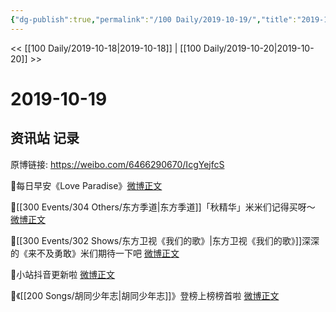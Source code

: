 ```yaml
---
{"dg-publish":true,"permalink":"/100 Daily/2019-10-19/","title":"2019-10-19","created":"2023-03-29T20:12:32.557+08:00","updated":"2023-03-29T20:14:01.792+08:00"}
---
```



<< [[100 Daily/2019-10-18\|2019-10-18]] | [[100 Daily/2019-10-20\|2019-10-20]] >>

# 2019-10-19

## 资讯站 记录

原博链接: https://weibo.com/6466290670/IcgYejfcS

🌟每日早安《Love Paradise》[微博正文](https://m.weibo.cn/6466290670/4429010941330047)

🌟[[300 Events/304 Others/东方季道\|东方季道]]「秋精华」米米们记得买呀～
[微博正文](https://m.weibo.cn/6466290670/4429049571498067)

🌟[[300 Events/302 Shows/东方卫视《我们的歌》\|东方卫视《我们的歌》]]深深的《来不及勇敢》米们期待一下吧 [微博正文](https://m.weibo.cn/6466290670/4429101177658719)

🌟小站抖音更新啦 [微博正文](https://m.weibo.cn/6466290670/4429219767722815)

🌟《[[200 Songs/胡同少年志\|胡同少年志]]》登榜上榜榜首啦
[微博正文](https://m.weibo.cn/6466290670/4429229116443902)
